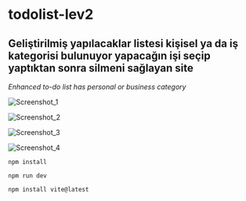 # todolist-lev2

## Geliştirilmiş yapılacaklar listesi kişisel ya da iş kategorisi bulunuyor yapacağın işi seçip yaptıktan sonra silmeni sağlayan site

*Enhanced to-do list has personal or business category*

![Screenshot_1](https://user-images.githubusercontent.com/76417507/208945793-4fed33a6-0133-426e-adf2-cfd561278082.png)

![Screenshot_2](https://user-images.githubusercontent.com/76417507/208945824-af94665e-3098-4c21-9526-f0e9bf9a6010.png)

![Screenshot_3](https://user-images.githubusercontent.com/76417507/208945869-9c0535b9-256d-43fd-ae34-38a2292fe567.png)

![Screenshot_4](https://user-images.githubusercontent.com/76417507/208945895-637b6ea3-87ef-4883-bef3-ee10fd7233dc.png)

`npm install`

`npm run dev`

`npm install vite@latest`
